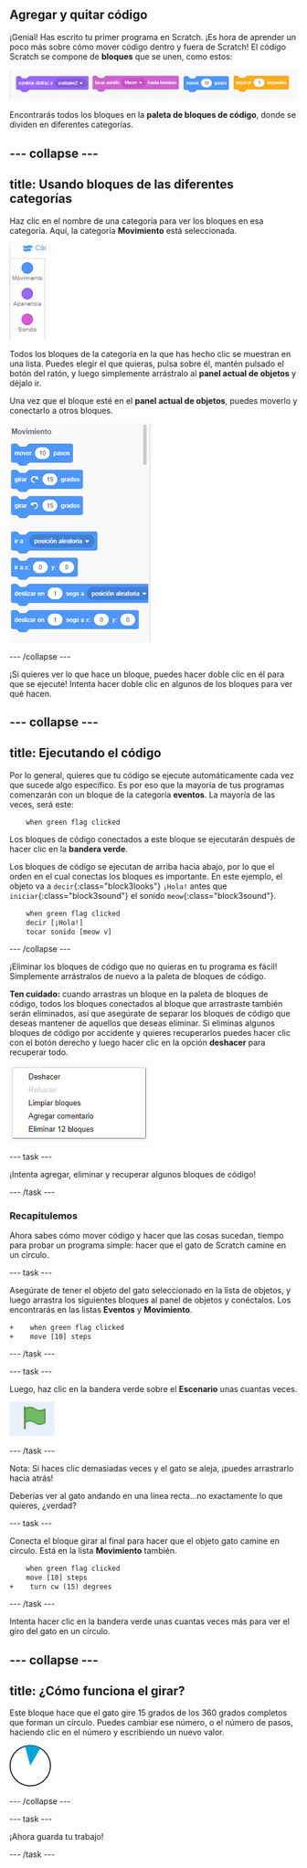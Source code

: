 ## Agregar y quitar código

¡Genial! Has escrito tu primer programa en Scratch. ¡Es hora de aprender un poco más sobre cómo mover código dentro y fuera de Scratch! El código Scratch se compone de **bloques** que se unen, como estos:

![](images/code1.png)

Encontrarás todos los bloques en la **paleta de bloques de código**, donde se dividen en diferentes categorías.

--- collapse ---
---
title: Usando bloques de las diferentes categorías
---

Haz clic en el nombre de una categoría para ver los bloques en esa categoría. Aquí, la categoría **Movimiento** está seleccionada.

![](images/code2a.png)

Todos los bloques de la categoría en la que has hecho clic se muestran en una lista. Puedes elegir el que quieras, pulsa sobre él, mantén pulsado el botón del ratón, y luego simplemente arrástralo al **panel actual de objetos** y déjalo ir.

Una vez que el bloque esté en el **panel actual de objetos**, puedes moverlo y conectarlo a otros bloques.

![](images/code2b.png)

--- /collapse ---

¡Si quieres ver lo que hace un bloque, puedes hacer doble clic en él para que se ejecute! Intenta hacer doble clic en algunos de los bloques para ver qué hacen.

--- collapse ---
---
title: Ejecutando el código
---

Por lo general, quieres que tu código se ejecute automáticamente cada vez que sucede algo específico. Es por eso que la mayoría de tus programas comenzarán con un bloque de la categoría **eventos**. La mayoría de las veces, será este:

```blocks3
    when green flag clicked
```

Los bloques de código conectados a este bloque se ejecutarán después de hacer clic en la **bandera verde**.

Los bloques de código se ejecutan de arriba hacia abajo, por lo que el orden en el cual conectas los bloques es importante. En este ejemplo, el objeto va a `decir`{:class="block3looks"} `¡Hola!` antes que `iniciar`{:class="block3sound"} el sonido `meow`{:class="block3sound"}.


```blocks3
    when green flag clicked
    decir [¡Hola!]
    tocar sonido [meow v]
```

--- /collapse ---

¡Eliminar los bloques de código que no quieras en tu programa es fácil! Simplemente arrástralos de nuevo a la paleta de bloques de código.

**Ten cuidado:** cuando arrastras un bloque en la paleta de bloques de código, todos los bloques conectados al bloque que arrastraste también serán eliminados, así que asegúrate de separar los bloques de código que deseas mantener de aquellos que deseas eliminar. Si eliminas algunos bloques de código por accidente y quieres recuperarlos puedes hacer clic con el botón derecho y luego hacer clic en la opción **deshacer** para recuperar todo.

![](images/code6.png)

--- task ---

¡Intenta agregar, eliminar y recuperar algunos bloques de código!

--- /task ---

### Recapitulemos

Ahora sabes cómo mover código y hacer que las cosas sucedan, tiempo para probar un programa simple: hacer que el gato de Scratch camine en un círculo.

--- task ---

Asegúrate de tener el objeto del gato seleccionado en la lista de objetos, y luego arrastra los siguientes bloques al panel de objetos y conéctalos. Los encontrarás en las listas **Eventos** y **Movimiento**.

```blocks3
+    when green flag clicked
+    move [10] steps
```

--- /task ---

--- task ---

Luego, haz clic en la bandera verde sobre el **Escenario** unas cuantas veces.

![](images/code7.png)

--- /task ---

Nota: Si haces clic demasiadas veces y el gato se aleja, ¡puedes arrastrarlo hacia atrás!

Deberías ver al gato andando en una línea recta...no exactamente lo que quieres, ¿verdad?

--- task ---

Conecta el bloque girar al final para hacer que el objeto gato camine en círculo. Está en la lista **Movimiento** también.

```blocks3
    when green flag clicked
    move [10] steps
+    turn cw (15) degrees
```

--- /task ---

Intenta hacer clic en la bandera verde unas cuantas veces más para ver el giro del gato en un círculo.

--- collapse ---
---
title: ¿Cómo funciona el girar?
---

Este bloque hace que el gato gire 15 grados de los 360 grados completos que forman un círculo. Puedes cambiar ese número, o el número de pasos, haciendo clic en el número y escribiendo un nuevo valor.

![](images/code9.png)

--- /collapse ---

--- task ---

¡Ahora guarda tu trabajo!

--- /task ---

